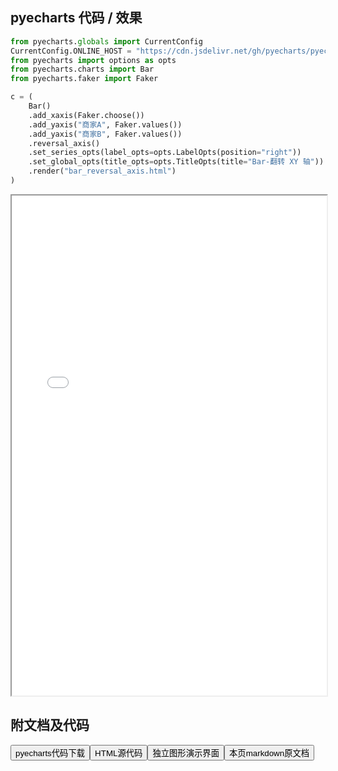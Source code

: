 
## pyecharts 代码 / 效果

```python
from pyecharts.globals import CurrentConfig
CurrentConfig.ONLINE_HOST = "https://cdn.jsdelivr.net/gh/pyecharts/pyecharts-assets@latest/assets/"
from pyecharts import options as opts
from pyecharts.charts import Bar
from pyecharts.faker import Faker

c = (
    Bar()
    .add_xaxis(Faker.choose())
    .add_yaxis("商家A", Faker.values())
    .add_yaxis("商家B", Faker.values())
    .reversal_axis()
    .set_series_opts(label_opts=opts.LabelOpts(position="right"))
    .set_global_opts(title_opts=opts.TitleOpts(title="Bar-翻转 XY 轴"))
    .render("bar_reversal_axis.html")
)

```

<iframe width="100%" height="800px" src="/pyecharts/Bar/bar_reversal_axis.html"></iframe>

## 附文档及代码

<a href="https://cdn.jsdelivr.net/gh/wfy-belief/python/docs/pyecharts/Bar/bar_reversal_axis.py"><button class="mybutton">pyecharts代码下载</button></a><a href="https://cdn.jsdelivr.net/gh/wfy-belief/python/docs/pyecharts/Bar/bar_reversal_axis.html"><button class="mybutton">HTML源代码</button></a><a href="https://python.wfyblog.cn/pyecharts/Bar/bar_reversal_axis.html"><button class="mybutton">独立图形演示界面</button></a><a href="https://cdn.jsdelivr.net/gh/wfy-belief/python/docs/pyecharts/Bar/bar_reversal_axis.md"><button class="mybutton">本页markdown原文档</button></a>